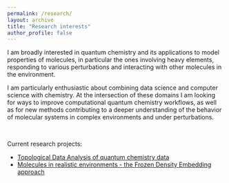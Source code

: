 ```yaml
---
permalink: /research/
layout: archive
title: "Research interests"
author_profile: false
---
```



I am broadly interested in quantum chemistry and its applications to model properties of molecules, in particular the ones involving heavy elements, responding to various perturbations and interacting with other molecules in the environment.

I am particularly enthusiastic about combining data science and computer science with chemistry. At the intersection of these domains I am looking for ways to improve computational quantum chemistry workflows, as well as for new methods contributing to a deeper understanding of the behavior of molecular systems in complex environments and under perturbations.

<br>

Current research projects:

* [Topological Data Analysis of quantum chemistry data](tda_and_qchem)
* [Molecules in realistic environments - the Frozen Density Embedding approach](fde)



